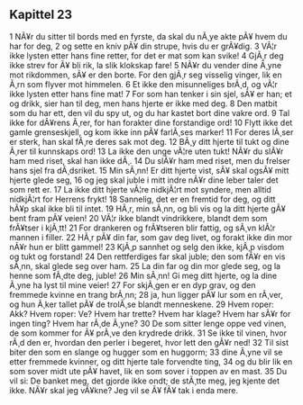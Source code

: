 ## Kapittel 23

1 NÃ¥r du sitter til bords med en fyrste, da skal du nÃ¸ye akte pÃ¥ hvem du har for deg, 
2 og sette en kniv pÃ¥ din strupe, hvis du er grÃ¥dig. 
3 VÃ¦r ikke lysten etter hans fine retter, for det er mat som kan svike! 
4 GjÃ¸r deg ikke strev for Ã¥ bli rik, la slik klokskap fare! 
5 NÃ¥r du vender dine Ã¸yne mot rikdommen, sÃ¥ er den borte. For den gjÃ¸r seg visselig vinger, lik en Ã¸rn som flyver mot himmelen. 
6 Et ikke den misunneliges brÃ¸d, og vÃ¦r ikke lysten etter hans fine mat! 
7 For som han tenker i sin sjel, sÃ¥ er han; et og drikk, sier han til deg, men hans hjerte er ikke med deg. 
8 Den matbit som du har ett, den vil du spy ut, og du har kastet bort dine vakre ord. 
9 Tal ikke for dÃ¥rens Ã¸rer, for han forakter dine forstandige ord! 
10 Flytt ikke det gamle grenseskjell, og kom ikke inn pÃ¥ farlÃ¸ses marker! 
11 For deres lÃ¸ser er sterk, han skal fÃ¸re deres sak mot deg. 
12 BÃ¸y ditt hjerte til tukt og dine Ã¸rer til kunnskaps ord! 
13 La ikke den unge vÃ¦re uten tukt! NÃ¥r du slÃ¥r ham med riset, skal han ikke dÃ¸. 
14 Du slÃ¥r ham med riset, men du frelser hans sjel fra dÃ¸dsriket. 
15 Min sÃ¸nn! Er ditt hjerte vist, sÃ¥ skal ogsÃ¥ mitt hjerte glede seg, 
16 og jeg skal juble i mitt indre nÃ¥r dine leber taler det som rett er. 
17 La ikke ditt hjerte vÃ¦re nidkjÃ¦rt mot syndere, men alltid nidkjÃ¦rt for Herrens frykt! 
18 Sannelig, det er en fremtid for deg, og ditt hÃ¥p skal ikke bli til intet. 
19 HÃ¸r, min sÃ¸nn, og bli vis og la ditt hjerte gÃ¥ bent fram pÃ¥ veien! 
20 VÃ¦r ikke blandt vindrikkere, blandt dem som frÃ¥tser i kjÃ¸tt! 
21 For drankeren og frÃ¥tseren blir fattig, og sÃ¸vn klÃ¦r mannen i filler. 
22 HÃ¸r pÃ¥ din far, som gav deg livet, og forakt ikke din mor nÃ¥r hun er blitt gammel! 
23 KjÃ¸p sannhet og selg den ikke, kjÃ¸p visdom og tukt og forstand! 
24 Den rettferdiges far skal juble; den som fÃ¥r en vis sÃ¸nn, skal glede seg over ham. 
25 La din far og din mor glede seg, og la henne som fÃ¸dte deg, juble! 
26 Min sÃ¸nn! Gi meg ditt hjerte, og la dine Ã¸yne ha lyst til mine veier! 
27 For skjÃ¸gen er en dyp grav, og den fremmede kvinne en trang brÃ¸nn; 
28 ja, hun ligger pÃ¥ lur som en rÃ¸ver, og hun Ã¸ker tallet pÃ¥ de trolÃ¸se blandt menneskene. 
29 Hvem roper: Akk? Hvem roper: Ve? Hvem har trette? Hvem har klage? Hvem har sÃ¥r for ingen ting? Hvem har rÃ¸de Ã¸yne? 
30 De som sitter lenge oppe ved vinen, de som kommer for Ã¥ prÃ¸ve den krydrede drikk. 
31 Se ikke til vinen, hvor rÃ¸d den er, hvordan den perler i begeret, hvor lett den gÃ¥r ned! 
32 Til sist biter den som en slange og hugger som en huggorm; 
33 dine Ã¸yne vil se etter fremmede kvinner, og ditt hjerte tale forvendte ting, 
34 og du blir lik en som sover midt ute pÃ¥ havet, lik en som sover i toppen av en mast. 
35 Du vil si: De banket meg, det gjorde ikke ondt; de stÃ¸tte meg, jeg kjente det ikke. NÃ¥r skal jeg vÃ¥kne? Jeg vil se Ã¥ fÃ¥ tak i enda mere.
